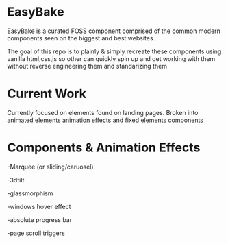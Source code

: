 # EasyBake 

EasyBake is a curated FOSS component comprised of the common modern components seen on the biggest and best websites.

The goal of this repo is to plainly & simply recreate these components using vanilla html,css,js so other can quickly spin up and get working with them without reverse engineering them and standarizing them

# Current Work
Currently focused on elements found on landing pages. Broken into animated elements [animation effects](/animationsEffects/) and fixed elements [components](/components/)

# Components & Animation Effects
-Marquee (or sliding/caruosel)

-3dtilt

-glassmorphism

-windows hover effect

-absolute progress bar

-page scroll triggers